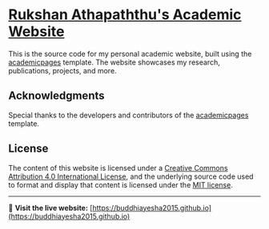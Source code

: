 # [Rukshan Athapaththu's Academic Website](https://buddhiayesha2015.github.io)

This is the source code for my personal academic website, built using the [academicpages](https://github.com/academicpages/academicpages.github.io) template. The website showcases my research, publications, projects, and more.

## Acknowledgments

Special thanks to the developers and contributors of the [academicpages](https://github.com/academicpages/academicpages.github.io) template.

## License

The content of this website is licensed under a [Creative Commons Attribution 4.0 International License](https://creativecommons.org/licenses/by/4.0), and the underlying source code used to format and display that content is licensed under the [MIT license](https://opensource.org/licenses/MIT).

---

🔗 **Visit the live website:** [https://buddhiayesha2015.github.io](https://buddhiayesha2015.github.io)
